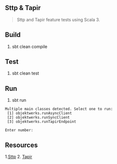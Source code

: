 Sttp & Tapir
------------
>Sttp and Tapir feature tests using Scala 3.

Build
-----
1. sbt clean compile

Test
----
1. sbt clean test

Run
---
1. sbt run
```
Multiple main classes detected. Select one to run:
 [1] objektwerks.runAsyncClient
 [2] objektwerks.runSyncClient
 [3] objektwerks.runTapirEndpoint

Enter number:
```

Resources
---------
1.[Sttp](https://sttp.softwaremill.com/en/stable/#)
2. [Tapir](https://tapir.softwaremill.com/en/latest/index.html)